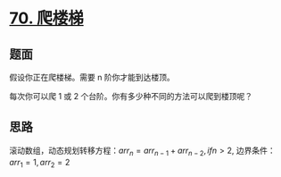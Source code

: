﻿# [70. 爬楼梯](https://leetcode.cn/problems/climbing-stairs/)

## 题面

假设你正在爬楼梯。需要 n 阶你才能到达楼顶。

每次你可以爬 1 或 2 个台阶。你有多少种不同的方法可以爬到楼顶呢？

## 思路

滚动数组，动态规划转移方程：$arr_n = arr_{n-1} + arr_{n-2}, if n > 2$,
边界条件：$arr_1 = 1,arr_2 = 2$